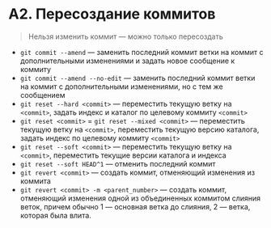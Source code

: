 # A2. Пересоздание коммитов

> Нельзя изменить коммит — можно только пересоздать

- `git commit --amend` — заменить последний коммит ветки на коммит с дополнительными изменениями и задать новое сообщение к коммиту
- `git commit --amend --no-edit` — заменить последний коммит ветки на коммит с дополнительными изменениями, но с тем же сообщением
- `git reset --hard <commit>` — переместить текущую ветку на `<commit>`, задать индекс и каталог по целевому коммиту `<commit>`
- `git reset <commit>` = `git reset --mixed <commit>` — переместить текущую ветку на `<commit>`, переместить текущую версию каталога, задать индекс по целевому коммиту `<commit>`
- `git reset --soft <commit>` — переместить текущую ветку на `<commit>`, переместить текущие версии каталога и индекса
- `git reset --soft HEAD^1` — отменить последний коммит
- `git revert <commit>` — создать коммит, отменяющий изменения из коммита
- `git revert <commit> -m <parent_number>` — создать коммит, отменяющий изменения одной из объединенных коммитом слияния веток, причем обычно 1 — основная ветка до слияния, 2 — ветка, которая была влита.
